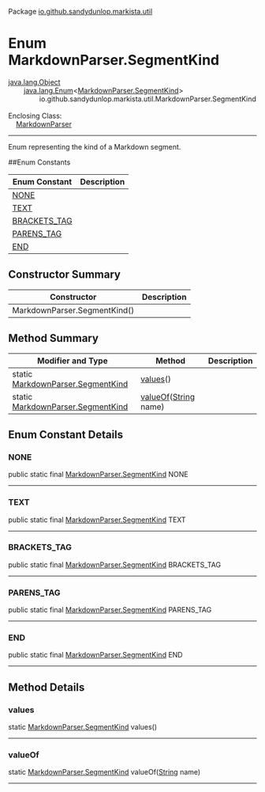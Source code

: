 Package [io.github.sandydunlop.markista.util](index.md)

# Enum MarkdownParser.SegmentKind
[java.lang.Object](https://docs.oracle.com/en/java/javase/24/docs/api/java.base/java/lang/Object.html)<br/>
        [java.lang.Enum](https://docs.oracle.com/en/java/javase/24/docs/api/java.base/java/lang/Enum.html)&lt;[MarkdownParser.SegmentKind](MarkdownParser.SegmentKind.md)&gt;<br/>
                io.github.sandydunlop.markista.util.MarkdownParser.SegmentKind<br/>
<br/>
Enclosing Class:<br/>
    [MarkdownParser](MarkdownParser.md)


----

Enum representing the kind of a Markdown segment.


##Enum Constants

| Enum Constant                 | Description |
|-------------------------------|-------------|
| [NONE](#none)                 |             |
| [TEXT](#text)                 |             |
| [BRACKETS_TAG](#brackets_tag) |             |
| [PARENS_TAG](#parens_tag)     |             |
| [END](#end)                   |             |

## Constructor Summary

| Constructor                  | Description |
|------------------------------|-------------|
| MarkdownParser.SegmentKind() |             |

## Method Summary

| Modifier and Type                                                  | Method                                                                                                                 | Description |
|--------------------------------------------------------------------|------------------------------------------------------------------------------------------------------------------------|-------------|
| static [MarkdownParser.SegmentKind](MarkdownParser.SegmentKind.md) | [values](#values)()                                                                                                    |             |
| static [MarkdownParser.SegmentKind](MarkdownParser.SegmentKind.md) | [valueOf](#valueof)([String](https://docs.oracle.com/en/java/javase/24/docs/api/java.base/java/lang/String.html) name) |             |

## Enum Constant Details

### NONE

public static final [MarkdownParser.SegmentKind](MarkdownParser.SegmentKind.md) NONE




---

### TEXT

public static final [MarkdownParser.SegmentKind](MarkdownParser.SegmentKind.md) TEXT




---

### BRACKETS_TAG

public static final [MarkdownParser.SegmentKind](MarkdownParser.SegmentKind.md) BRACKETS_TAG




---

### PARENS_TAG

public static final [MarkdownParser.SegmentKind](MarkdownParser.SegmentKind.md) PARENS_TAG




---

### END

public static final [MarkdownParser.SegmentKind](MarkdownParser.SegmentKind.md) END




---


## Method Details

### values

static [MarkdownParser.SegmentKind](MarkdownParser.SegmentKind.md) values()




---

### valueOf

static [MarkdownParser.SegmentKind](MarkdownParser.SegmentKind.md) valueOf([String](https://docs.oracle.com/en/java/javase/24/docs/api/java.base/java/lang/String.html) name)




---


